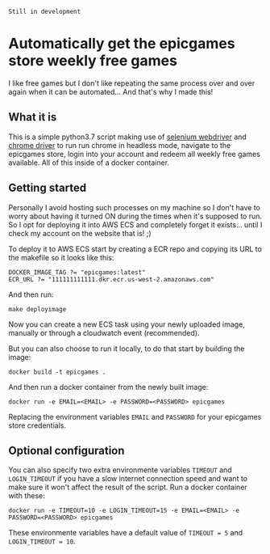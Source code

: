 `Still in development`
# Automatically get the epicgames store weekly free games
I like free games but I don't like repeating the same process over and over again when it can be automated... And that's why I made this!

## What it is
This is a simple python3.7 script making use of [selenium webdriver](https://selenium.dev/) and [chrome driver](https://sites.google.com/a/chromium.org/chromedriver/) to run run chrome in headless mode, navigate to the epicgames store, login into your account and redeem all weekly free games available. All of this inside of a docker container.

## Getting started
Personally I avoid hosting such processes on my machine so I don't have to worry about having it turned ON during the times when it's supposed to run. So I opt for deploying it into AWS ECS and completely forget it exists... until I check my account on the website that is! ;)

To deploy it to AWS ECS start by creating a ECR repo and copying its URL to the makefile so it looks like this:
```
DOCKER_IMAGE_TAG ?= "epicgames:latest"
ECR_URL ?= "111111111111.dkr.ecr.us-west-2.amazonaws.com"
```
And then run:
```
make deployimage
```
Now you can create a new ECS task using your newly uploaded image, manually or through a cloudwatch event (recommended).

But you can also choose to run it locally, to do that start by building the image:
```
docker build -t epicgames .
```
And then run a docker container from the newly built image:
```
docker run -e EMAIL=<EMAIL> -e PASSWORD=<PASSWORD> epicgames
```
Replacing the environment variables `EMAIL` and `PASSWORD` for your epicgames store credentials.

## Optional configuration
You can also specify two extra environmente variables `TIMEOUT` and `LOGIN_TIMEOUT` if you have a slow internet connection speed and want to make sure it won't affect the result of the script.
Run a docker container with these:
```
docker run -e TIMEOUT=10 -e LOGIN_TIMEOUT=15 -e EMAIL=<EMAIL> -e PASSWORD=<PASSWORD> epicgames
```
These environmente variables have a default value of `TIMEOUT = 5` and `LOGIN_TIMEOUT = 10`.
